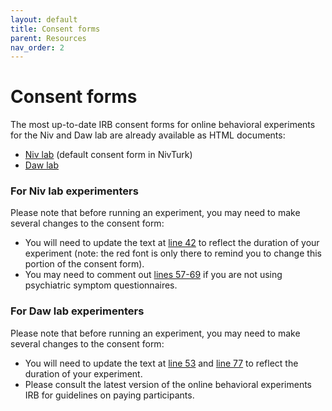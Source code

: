```yaml
---
layout: default
title: Consent forms
parent: Resources
nav_order: 2
---
```


# Consent forms

The most up-to-date IRB consent forms for online behavioral experiments for the Niv and Daw lab are already available as HTML documents:

- [Niv lab](https://github.com/nivlab/nivturk-templates/blob/master/consent/niv.html) (default consent form in NivTurk)
- [Daw lab](https://github.com/nivlab/nivturk-templates/blob/master/consent/daw.html)

### For Niv lab experimenters

Please note that before running an experiment, you may need to make several changes to the consent form:

- You will need to update the text at [line 42](https://github.com/nivlab/nivturk-templates/blob/master/consent/niv.html#L42) to reflect the duration of your experiment (note: the red font is only there to remind you to change this portion of the consent form).
- You may need to comment out [lines 57-69](https://github.com/nivlab/nivturk-templates/blob/master/consent/niv.html#L57) if you are not using psychiatric symptom questionnaires.

### For Daw lab experimenters

Please note that before running an experiment, you may need to make several changes to the consent form:

- You will need to update the text at [line 53](https://github.com/nivlab/nivturk-templates/blob/master/consent/daw.html#L53) and [line 77](https://github.com/nivlab/nivturk-templates/blob/master/consent/daw.html#L77) to reflect the duration of your experiment.
- Please consult the latest version of the online behavioral experiments IRB for guidelines on paying participants.
